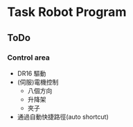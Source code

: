 # Task Robot Program

## ToDo 

### Control area

- DR16 驅動
- (伺服)電機控制
    - 八個方向
    - 升降架
    - 夾子
- 通過自動快捷路徑(auto shortcut)